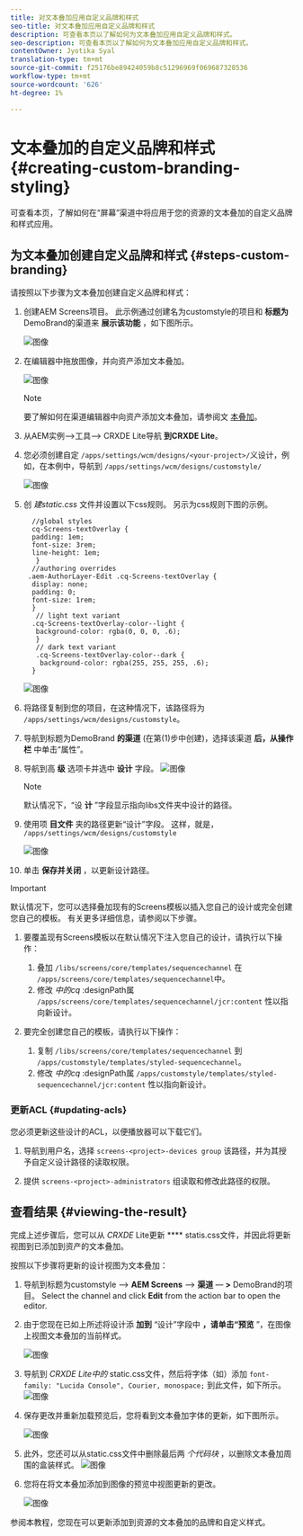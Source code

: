 ```yaml
---
title: 对文本叠加应用自定义品牌和样式
seo-title: 对文本叠加应用自定义品牌和样式
description: 可查看本页以了解如何为文本叠加应用自定义品牌和样式。
seo-description: 可查看本页以了解如何为文本叠加应用自定义品牌和样式。
contentOwner: Jyotika Syal
translation-type: tm+mt
source-git-commit: f25176be89424059b8c51296969f069687328536
workflow-type: tm+mt
source-wordcount: '626'
ht-degree: 1%

---
```



# 文本叠加的自定义品牌和样式 {#creating-custom-branding-styling}

可查看本页，了解如何在“屏幕”渠道中将应用于您的资源的文本叠加的自定义品牌和样式应用。

## 为文本叠加创建自定义品牌和样式 {#steps-custom-branding}

请按照以下步骤为文本叠加创建自定义品牌和样式：

1. 创建AEM Screens项目。 此示例通过创建名为customstyle的项目和 **标题为** DemoBrand的渠道来 **展示该功能** ，如下图所示。

   ![图像](/help/user-guide/assets/custom-brand/custom-brand1.png)

1. 在编辑器中拖放图像，并向资产添加文本叠加。

   ![图像](/help/user-guide/assets/custom-brand/custom-brand2.png)

   >[!NOTE]
   >要了解如何在渠道编辑器中向资产添加文本叠加，请参阅文 [本叠加](/help/user-guide/text-overlay.md)。

1. 从AEM实例—>工具—> CRXDE Lite导航 **到CRXDE Lite**。

1. 您必须创建自定 `/apps/settings/wcm/designs/<your-project>/`义设计，例如，在本例中，导航到 `/apps/settings/wcm/designs/customstyle/`

   ![图像](/help/user-guide/assets/custom-brand/custom-brand3.png)

1. 创 *建static.css* 文件并设置以下css规则。 另示为css规则下图的示例。

   ```shell
     //global styles
     cq-Screens-textOverlay {
     padding: 1em;
     font-size: 3rem;
     line-height: 1em;
      }
     //authoring overrides
    .aem-AuthorLayer-Edit .cq-Screens-textOverlay {
     display: none;
     padding: 0;
     font-size: 1rem;
     }
      // light text variant
     .cq-Screens-textOverlay-color--light {
      background-color: rgba(0, 0, 0, .6);
      }
      // dark text variant
      .cq-Screens-textOverlay-color--dark {
       background-color: rgba(255, 255, 255, .6);
     }
   ```

   ![图像](/help/user-guide/assets/custom-brand/custom-brand4.png)

1. 将路径复制到您的项目，在这种情况下，该路径将为 `/apps/settings/wcm/designs/customstyle`。

1. 导航到标题为DemoBrand **的渠道** (在第(1)步中创建)，选择该渠道 **后，从操作栏** 中单击“属性”。

1. 导航到高 **级** 选项卡并选中 **设计** 字段。
   ![图像](/help/user-guide/assets/custom-brand/custom-brand5.png)

   >[!NOTE]
   >默认情况下，“设 **计** ”字段显示指向libs文件夹中设计的路径。

1. 使用项 **目文件** 夹的路径更新“设计”字段。 这样，就是， `/apps/settings/wcm/designs/customstyle`

   ![图像](/help/user-guide/assets/custom-brand/custom-brand6.png)

1. 单击 **保存并关闭** ，以更新设计路径。

>[!IMPORTANT]
>
> 默认情况下，您可以选择叠加现有的Screens模板以插入您自己的设计或完全创建您自己的模板。 有关更多详细信息，请参阅以下步骤。

1. 要覆盖现有Screens模板以在默认情况下注入您自己的设计，请执行以下操作：

   1. 叠加 `/libs/screens/core/templates/sequencechannel` 在 `/apps/screens/core/templates/sequencechannel`中。
   1. 修改 *中的cq* :designPath属 `/apps/screens/core/templates/sequencechannel/jcr:content` 性以指向新设计。

1. 要完全创建您自己的模板，请执行以下操作：
   1. 复制 `/libs/screens/core/templates/sequencechannel` 到 `/apps/customstyle/templates/styled-sequencechannel`。
   1. 修改 *中的cq* :designPath属 `/apps/customstyle/templates/styled-sequencechannel/jcr:content` 性以指向新设计。


### 更新ACL {#updating-acls}

您必须更新这些设计的ACL，以便播放器可以下载它们。

1. 导航到用户名，选择 `screens-<project>-devices group` 该路径，并为其授予自定义设计路径的读取权限。

1. 提供 `screens-<project>-administrators` 组读取和修改此路径的权限。

## 查看结果 {#viewing-the-result}

完成上述步骤后，您可以从 *CRXDE* Lite更新 **** statis.css文件，并因此将更新视图到已添加到资产的文本叠加。

按照以下步骤将更新的设计视图为文本叠加：

1. 导航到标题为customstyle —> **AEM Screens** —> **渠道** — **>** DemoBrand的项目。 Select the channel and click **Edit** from the action bar to open the editor.

1. 由于您现在已如上所述将设计添 **加到** “设计”字段中 **，请单击“预览** ”，在图像上视图文本叠加的当前样式。

   ![图像](/help/user-guide/assets/custom-brand/custom-brand7.png)

1. 导航到 *CRXDE Lite中的* static.css文件，然后将字体（如）添加 `font-family: "Lucida Console", Courier, monospace;` 到此文件，如下所示。
   ![图像](/help/user-guide/assets/custom-brand/custom-brand8.png)

1. 保存更改并重新加载预览后，您将看到文本叠加字体的更新，如下图所示。

   ![图像](/help/user-guide/assets/custom-brand/custom-brand9.png)

1. 此外，您还可以从static.css文件中删除最后两 *个代码块* ，以删除文本叠加周围的盒装样式。
   ![图像](/help/user-guide/assets/custom-brand/custom-brand10.png)

1. 您将在将文本叠加添加到图像的预览中视图更新的更改。

   ![图像](/help/user-guide/assets/custom-brand/custom-brand11.png)

参阅本教程，您现在可以更新添加到资源的文本叠加的品牌和自定义样式。









